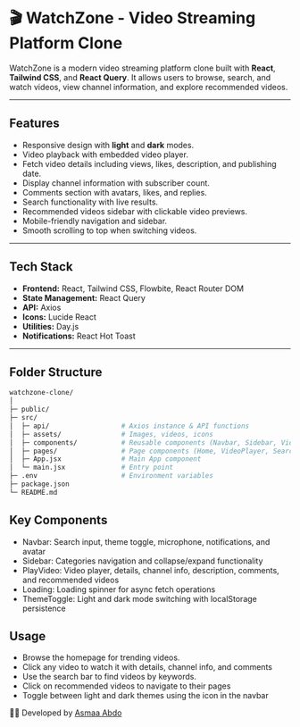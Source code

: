 # 🎬 WatchZone - Video Streaming Platform Clone

WatchZone is a modern video streaming platform clone built with **React**, **Tailwind CSS**, and **React Query**. It allows users to browse, search, and watch videos, view channel information, and explore recommended videos.

---


## Features

- Responsive design with **light** and **dark** modes.
- Video playback with embedded video player.
- Fetch video details including views, likes, description, and publishing date.
- Display channel information with subscriber count.
- Comments section with avatars, likes, and replies.
- Search functionality with live results.
- Recommended videos sidebar with clickable video previews.
- Mobile-friendly navigation and sidebar.
- Smooth scrolling to top when switching videos.

---

## Tech Stack

- **Frontend:** React, Tailwind CSS, Flowbite, React Router DOM
- **State Management:** React Query
- **API:** Axios
- **Icons:** Lucide React
- **Utilities:** Day.js
- **Notifications:** React Hot Toast

---

## Folder Structure

   ```bash
watchzone-clone/
│
├─ public/                 
├─ src/
│  ├─ api/                  # Axios instance & API functions
│  ├─ assets/               # Images, videos, icons
│  ├─ components/           # Reusable components (Navbar, Sidebar, VideoCard, etc.)
│  ├─ pages/                # Page components (Home, VideoPlayer, SearchResults)             
│  ├─ App.jsx               # Main App component
│  └─ main.jsx              # Entry point
├─ .env                     # Environment variables
├─ package.json
└─ README.md
 ```

## Key Components
- Navbar: Search input, theme toggle, microphone, notifications, and avatar
- Sidebar: Categories navigation and collapse/expand functionality
- PlayVideo: Video player, details, channel info, description, comments, and recommended videos
- Loading: Loading spinner for async fetch operations
- ThemeToggle: Light and dark mode switching with localStorage persistence

## Usage
- Browse the homepage for trending videos.
- Click any video to watch it with details, channel info, and comments
- Use the search bar to find videos by keywords.
- Click on recommended videos to navigate to their pages
- Toggle between light and dark themes using the icon in the navbar

👩‍💻 Developed by [Asmaa Abdo](https://github.com/asmaa-abdo22) 



